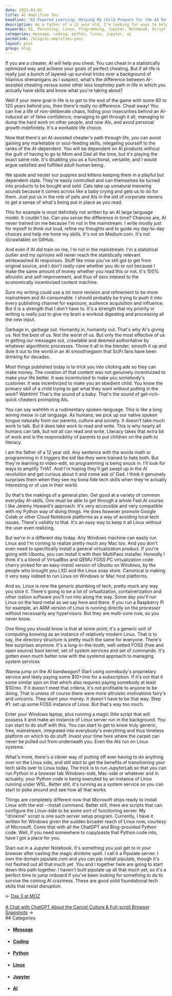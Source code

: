 ```yaml
---
date: 2023-03-02
title: AI Amplifies You
headline: "AI-Powered Learning: Helping My Child Prepare for the AI Revolution"
description: As a father of a 12 year old, I'm looking for ways to help them get interested in AI and technology. I've written a script called 'drinkme' to set up a Linux server, and I'm creating a Pipulate server with a Jupyter Notebook for foundational tech skills. My goal is to help my child survive the coming AI craziness and learn real skills and knowledge. Come explore how AI can be used to help your child!
keywords: AI, Parenting, Linux, Programming, Jupyter, Notebook, Script, Server, Skills, Knowledge, Cheating, Content, Money, Messages, Platform
categories: message, coding, python, linux, jupyter, ai
permalink: /blog/ai-amplifies-you/
layout: post
group: blog
---
```



If you are a cheater, AI will help you cheat. You can cheat in a statistically
optimized way and achieve your goals of perfect cheating. But if all life is
really just a bunch of layered-up survival tricks over a background of
hilarious shenanigans as I suspect, what's the difference between AI-assisted
cheating versus some other less loopholey path in life in which you actually
have skills and know what you're taking about?

Well if your mere goal in life is to get to the end of the game with some 60 to
120 years behind you, then there's really no difference. Cheat away! You can
live a life of non-deliberate chaos, hiding your insecurities behind an
AI-induced air of false confidence, managing to get through it all, managing to
dump the hard work on other people, and now AIs, and avoid personal growth
indefinitely. It's a workable life choice.

Now that there's an AI-assisted cheater's path through life, you can avoid
gaining any marketable or soul-feeding skills, relegating yourself to the ranks
of the AI-dependent. You will be dependent on AI products without the guilt of
having to go to Mom and Dad all the time, but it's playing the exact same role.
It's disabling you as a functional, versatile, and I would argue satisfied and
fulfilled adult human being.

We spade and neuter our puppies and kittens keeping them in a playful but
dependent state. They're easily controlled and can themselves be turned into
products to be bought and sold. Cats take up unnatural meowing sounds because
it comes across like a baby crying and gets us to do for them. Just put us in
the role of pets and AIs in the old of corporate owners to get a sense of
what's being put in place as you read.

This for example is most definitely not written by an AI large language model.
It couldn't be. Can you sense the difference in tone? Chances are, AI never
trained on me because I'm not in the mainstream. I write mostly just for myself
to think out loud, refine my thoughts and to guide my day-to-day choices and
help me hone my skills. It's not on Medium.com. It's not ((crawlable) on
GitHub.

And even if AI did train on me, I'm not in the mainstream. I'm a statistical
outlier and my opinions will never reach the statistically relevant whitewashed
AI responses. Stuff like mine you've still got to get from original source, and
I don't really care whether you do or not because I make the same amount of
money whether you read this or not. It's 100% altruistic and self-improvement,
and thus of zero interest to the economically incentivized content machine.

Sure my writing could use a lot more revision and refinement to be more
mainstream and AI-consumable. I should probably be trying to push it into every
publishing channel for exposure, audience acquisition and influence. But it is
a strength that I don't have to. It's a strength that my priority in writing is
really just to give my brain a workout digesting and processing all the new
input.

Garbage in, garbage out. Humanity in, humanity out. That's why AI's giving us.
Not the best of us. Not the worst of us. But only the most effective of us in
getting our messages out, crawlable and deemed authoritative by whatever
algorithmic processes. Throw it all in the blender, smooth it up and dole it
out to the world in an AI smoothiegasm that SciFi fans have been drinking for
decades.

Most things published today is to trick you into clicking ads so they can make
money. The creation of that content was not genuinely incentivized to make your
life better. It was incentivized to make you somebody's customer. It was
incentivized to make you an obedient child. You know the primary skill of a
child trying to get what they want without putting in the work? Wahhhh! That's
the sound of a baby. That's the sound of get-rich-quick cheaters prompting AIs.

You can say wahhhh in a rudimentary spoken-language. This is like a long wining
meow in cat language. As humans, we pick up our native spoken tongue naturally
from our parents, culture and society. It doesn't take much work to talk. But
it does take work to read and write. This is why nearly all humans can talk,
but not all can read and write. Literacy takes that extra bit of work and is
the responsibility of parents to put children on the path to literacy.

I am the father of a 12 year old. Any sentence with the words math or
programming in it triggers the kid like they were trained to hate both. But
they're learning to video-edit, so programming is being snuck in. I'll look for
ways to amplify THAT. And I'm hoping they'll get swept up in the AI revolution
and get curious about it and come ask ol' Dad. I think it genuinely surprises
them when they see my bona fide tech skills when they're actually interesting
or of use in their world.

So that's the makings of a general plan. Get good at a variety of common
everyday AI-skills. One must be able to get through a whole Fast.AI course. I
like Jeremy Howard's approach. It's very accessible and very compatible with my
Python way of doing things. He does however promote Google Colab or other Cloud
Notebook platforms as a way of avoiding local tech issues. There's validity to
that. It's an easy way to keep it all Linux without the user even realizing.

But we're in a different day today. Any Windows machine can easily run Linux
and I'm coming to realize pretty much any Mac too. And you don't even need to
specifically install a general virtualization product. If you're going with
Ubuntu, you can install it with their MultiPass installer. Honestly I think
it's a blend of VirtualBox and QEMU FOSS PC virtualization code cherry picked
for an easy-install version of Ubuntu on Windows, by the people who brought you
LXD and the Linux snap store. Canonical is making it very easy indeed to run
Linux on Windows or Mac host platforms.

And so, Linux is now the generic plumbing of tech, pretty much any way you
slice it. There's going to be a lot of virtualization, containerization and
other ization software you'll run into along the way. Some day you'll run Linux
on the hard metal as we say here and there. If you run a Raspberry Pi for
example, an ARM version of Linux is running directly on the processor without
necessarily any hypervisors. But they are multi-core now, so you never know.

One thing you should know is that at some point, it's a generic unit of
computing knowing as an instance of relatively modern Linux. That is to say,
the directory structure is pretty much the same for everyone. There's few
surprises anymore. It's a long-in-the-tooth, well vetted FOSS (free and open
source) boot kernel, set of system services and set of commands. It's gotten
even much better now with the systemd approach to managing system services

Wanna jump on the AI bandwagon? Start using somebody's proprietary service and
likely paying some $10+/mo for a subscription. If it's not that it some similar
spin on that which also requires paying somebody at least $10/mo. If it doesn't
meet that criteria, it's not profitable to anyone to be doing. That is unless
of course there were more altruistic motivations fairy's and unicorns. They
want your money. It doesn't have to be that way. Step #1: set up some FOSS
instance of Linux. But that's way too much.

Enter your Windows laptop, plus running a magic little script that will possess
it and make an instance of Linux server run in the background. You can start to
do stuff with this. You can start to get to know truly generic, free,
mainstream, integrated into everybody's everything and thus timeless platform
on which to do stuff. Invest your time here where the carpet can never be
pulled out from underneath you. Even the AIs run on Linux systems.

What's more, there's a clever way of putting off ever having to do anything
over on the Linux side, and still start to get the benefits of transitioning
your tech skills over to Linux today. The trick is to run JupyterLab so that
you can run Python in a browser tab Windows-side, Mac-side or whatever and in
actuality, your Python code is being executed by an instance of Linux running
under WSL. Better still, it's running as a system service so you can start to
poke around and see how all that works.

Things are completely different now that Microsoft ships ready to install Linux
with the wsl --install command. Better still, there are scripts that can
configure the Linux-side to be some sort of functioning server. My "drinkme"
script is one such server setup program. Currently, I have it written for
Windows given the sudden broader reach of Linux now, courtesy of Microsoft.
Come that with all the ChatGPT and Bing-provided Python code. Well, if you need
somewhere to copy/paste that Python code into, have I got a place for you.

Start out in a Jupyter Notebook. It's something you just get to in your browser
after casting the magic drinkme spell. I call it a Pipulate server. I own the
domain pipulate.com and you can pip install pipulate, though it's not fleshed
out all that much yet. You and I together here are going to start down this
path together. I haven't built pipulate up all that much yet, so it's a perfect
time to jump onboard if you've been looking for something to do to survive the
coming AI craziness. These are good solid foundational tech skills that resist
disruption.


<div class="arrow-links"><div class="post-nav-prev"><span class="arrow">&larr;&nbsp;</span><a href="/blog/day-3-at-moz/">Day 3 at MOZ</a></div> &nbsp; <div class="post-nav-next"><a href="/blog/a-chat-with-chatgpt-about-the-cancel-culture-full-scroll-browser-snapshots/">A Chat with ChatGPT About the Cancel Culture & Full-scroll Browser Snapshots</a><span class="arrow">&nbsp;&rarr;</span></div></div>
## Categories

<ul>
<li><h4><a href='/message/'>Message</a></h4></li>
<li><h4><a href='/coding/'>Coding</a></h4></li>
<li><h4><a href='/python/'>Python</a></h4></li>
<li><h4><a href='/linux/'>Linux</a></h4></li>
<li><h4><a href='/jupyter/'>Jupyter</a></h4></li>
<li><h4><a href='/ai/'>AI</a></h4></li></ul>